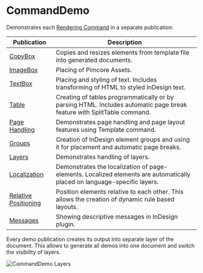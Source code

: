 # CommandDemo

Demonstrates each [Rendering Command](../15_Rendering_Commands.md) in a separate publication:

| Publication                                                                                                                                   | Description                                                                                                              |
|-----------------------------------------------------------------------------------------------------------------------------------------------|--------------------------------------------------------------------------------------------------------------------------|
| [CopyBox](https://github.com/mds-agenturgruppe/pimprint-demo-bundle/tree/4.x/src/Project/CommandDemo/CopyBox.php)                          | Copies and resizes elements from template file into generated documents.                                                 |
| [ImageBox](https://github.com/mds-agenturgruppe/pimprint-demo-bundle/tree/4.x/src/Project/CommandDemo/ImageBox.php)                        | Placing of Pimcore Assets.                                                                                               |
| [TextBox](https://github.com/mds-agenturgruppe/pimprint-demo-bundle/tree/4.x/src/Project/CommandDemo/TextBox.php)                          | Placing and styling of text. Includes transforming of HTML to styled InDesign text.                                      |
| [Table](https://github.com/mds-agenturgruppe/pimprint-demo-bundle/tree/4.x/src/Project/CommandDemo/Table.php)                              | Creating of tables programmatically or by parsing HTML. Includes automatic page break feature with SplitTable command.   |
| [Page Handling](https://github.com/mds-agenturgruppe/pimprint-demo-bundle/tree/4.x/src/Project/CommandDemo/PageHandling.php)               | Demonstrates page handling and page layout features using Template command.                                              |
| [Groups](https://github.com/mds-agenturgruppe/pimprint-demo-bundle/tree/4.x/src/Project/CommandDemo/Groups.php)                            | Creation of InDesign element groups and using it for placement and automatic page breaks.                                |
| [Layers](https://github.com/mds-agenturgruppe/pimprint-demo-bundle/tree/4.x/src/Project/CommandDemo/Layers.php)                            | Demonstrates handling of layers.                                                                                         |
| [Localization](https://github.com/mds-agenturgruppe/pimprint-demo-bundle/tree/4.x/src/Project/CommandDemo/Localization.php)                | Demonstrates the localization of page-elements. Localized elements are automatically placed on language-specific layers. |
| [Relative Positioning](https://github.com/mds-agenturgruppe/pimprint-demo-bundle/tree/4.x/src/Project/CommandDemo/RelativePositioning.php) | Position elements relative to each other. This allows the creation of dynamic rule based layouts.                        |
| [Messages](https://github.com/mds-agenturgruppe/pimprint-demo-bundle/tree/4.x/src/Project/CommandDemo/Messages.php)                        | Showing descriptive messages in InDesign plugin.                                                                         |

Every demo publication creates its output into separate layer of the document. This allows to generate all demos into one document and switch the visibility of layers.

![CommandDemo Layers](../img/demo_plugin-command_demo_layers.png)








